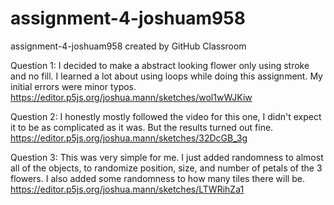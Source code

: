 # assignment-4-joshuam958
assignment-4-joshuam958 created by GitHub Classroom

Question 1: I decided to make a abstract looking flower only using stroke and no fill. I learned a lot about using loops while doing this assignment. My initial errors were minor typos.
https://editor.p5js.org/joshua.mann/sketches/wol1wWJKiw

Question 2: I honestly mostly followed the video for this one, I didn't expect it to be as complicated as it was. But the results turned out fine.
https://editor.p5js.org/joshua.mann/sketches/32DcGB_3g

Question 3: This was very simple for me. I just added randomness to almost all of the objects, to randomize position, size, and number of petals of the 3 flowers. I also added some randomness to how many tiles there will be.
https://editor.p5js.org/joshua.mann/sketches/LTWRihZa1
